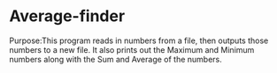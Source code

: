 # Average-finder

Purpose:This program reads in numbers from a file, then outputs those numbers
to a new file. It also prints out the  Maximum and Minimum numbers along
with the Sum and Average of the numbers.
